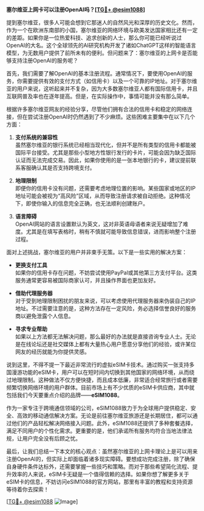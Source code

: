 **塞尔维亚上网卡可以注册OpenAI吗？[[TG💪+ @esim1088](https://t.me/s/esim1088)]**

提到塞尔维亚，很多人可能会想到它那迷人的自然风光和深厚的历史文化。然而，作为一个在欧洲东南部的小国，塞尔维亚的网络环境与欧美发达国家相比还有一定的差距。如果你是一位热爱科技、追求创新的人士，那么你可能已经听说过OpenAI的大名。这个全球领先的AI研究机构开发了诸如ChatGPT这样的智能语言模型，为无数用户提供了前所未有的便利。但问题来了：塞尔维亚的上网卡是否能够支持注册OpenAI的服务呢？

首先，我们需要了解OpenAI的基本注册流程。通常情况下，要使用OpenAI的服务，你需要提供有效的支付方式（如信用卡）以及一个可靠的IP地址。对于塞尔维亚的用户来说，这听起来并不复杂，因为大多数塞尔维亚人都有国际信用卡，并且互联网普及率也在逐年提高。但是，在实际操作中，事情可能并没有那么简单。

根据许多塞尔维亚网友的经验分享，尽管他们拥有合法的信用卡和稳定的网络连接，但在尝试注册OpenAI时仍然遇到了不少麻烦。这些困难主要集中在以下几个方面：

1. **支付系统的兼容性**  
   虽然塞尔维亚的银行系统已经相当现代化，但并不是所有类型的信用卡都能被国际平台接受。尤其是那些小型地方性银行发行的卡片，可能会因为缺乏国际认证而无法完成交易。因此，如果你使用的是一张本地银行的卡，建议提前联系客服确认其是否支持跨境支付。

2. **地理限制**  
   即便你的信用卡没有问题，还需要考虑地理位置的影响。某些国家或地区的IP地址可能会被视为“高风险”区域，从而导致注册请求被自动拒绝。这种情况下，即使你输入的信息完全正确，也无法顺利创建账户。

3. **语言障碍**  
   OpenAI网站的语言设置默认为英文，这对非英语母语者来说无疑增加了难度。尤其是在填写表格时，稍有不慎就可能导致信息错误，进而影响整个注册过程。

面对上述挑战，塞尔维亚的用户并非束手无策。以下是一些实用的解决方案：

- **更换支付工具**  
  如果你的信用卡存在问题，不妨尝试使用PayPal或其他第三方支付平台。这类服务通常更容易被国际商家认可，并且操作界面也更加友好。

- **借助代理服务器**  
  对于受到地理限制困扰的朋友来说，可以考虑使用代理服务器来伪装自己的IP地址。不过需要注意的是，这种方法存在一定风险，务必选择信誉良好的服务商以避免泄露个人信息。

- **寻求专业帮助**  
  如果以上方法都无法解决问题，那么最好的办法就是直接咨询专业人士。无论是在线论坛还是社交媒体上都有大量热心用户愿意分享他们的经验，或许某位网友的经历就能为你提供灵感。

说到这里，不得不提一下最近非常流行的虚拟eSIM卡技术。通过购买一张支持多国漫游功能的eSIM卡，用户可以在短时间内切换到其他国家的网络环境，从而绕过地理限制。这种做法不仅方便快捷，而且成本低廉，非常适合经常旅行或者需要频繁切换网络环境的用户群体。目前市场上有不少优质的eSIM卡供应商，其中就包括我们今天要重点介绍的品牌——**eSIM1088**。

作为一家专注于跨境通信领域的公司，eSIM1088致力于为全球用户提供稳定、安全、高效的移动通信解决方案。无论是前往塞尔维亚旅游还是长期居住，都可以通过他们的产品轻松解决网络接入问题。此外，eSIM1088还提供了多种套餐选择，满足不同用户的个性化需求。更重要的是，他们承诺所有服务均符合当地法律法规，让用户完全没有后顾之忧。

最后，让我们总结一下本文的核心观点：虽然塞尔维亚的上网卡理论上是可以用来注册OpenAI的，但实际上却面临着诸多现实障碍。要想成功完成注册，除了确保自身硬件条件达标外，还需要掌握一些技巧和策略。而对于那些希望简化流程、提升效率的人来说，eSIM卡无疑是一个值得信赖的选择。如果你想了解更多关于eSIM卡的信息，不妨访问eSIM1088的官方网站，那里有丰富的教程和支持资源等待着你去探索！

[[TG💪+ @esim1088](https://t.me/s/esim1088) ![Image](https://i.postimg.cc/4NQfJmqS/Snipaste-2025-05-13-00-14-12.png)]